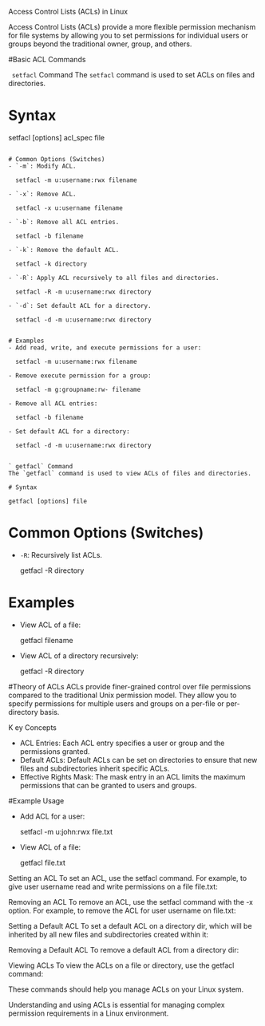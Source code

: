  Access Control Lists (ACLs) in Linux

Access Control Lists (ACLs) provide a more flexible permission mechanism for file systems by allowing you to set permissions for individual users or groups beyond the traditional owner, group, and others.

#Basic ACL Commands

` setfacl` Command
The `setfacl` command is used to set ACLs on files and directories.

# Syntax

setfacl [options] acl_spec file
```

# Common Options (Switches)
- `-m`: Modify ACL.
  
  setfacl -m u:username:rwx filename

- `-x`: Remove ACL.
  
  setfacl -x u:username filename

- `-b`: Remove all ACL entries.
  
  setfacl -b filename

- `-k`: Remove the default ACL.
  
  setfacl -k directory

- `-R`: Apply ACL recursively to all files and directories.
  
  setfacl -R -m u:username:rwx directory

- `-d`: Set default ACL for a directory.
  
  setfacl -d -m u:username:rwx directory


# Examples
- Add read, write, and execute permissions for a user:
  
  setfacl -m u:username:rwx filename

- Remove execute permission for a group:
  
  setfacl -m g:groupname:rw- filename

- Remove all ACL entries:
  
  setfacl -b filename

- Set default ACL for a directory:
  
  setfacl -d -m u:username:rwx directory


` getfacl` Command
The `getfacl` command is used to view ACLs of files and directories.

# Syntax

getfacl [options] file
```

# Common Options (Switches)
- `-R`: Recursively list ACLs.
  
  getfacl -R directory


# Examples
- View ACL of a file:
  
  getfacl filename

- View ACL of a directory recursively:
  
  getfacl -R directory


#Theory of ACLs
ACLs provide finer-grained control over file permissions compared to the traditional Unix permission model. They allow you to specify permissions for multiple users and groups on a per-file or per-directory basis.

K ey Concepts
- ACL Entries: Each ACL entry specifies a user or group and the permissions granted.
- Default ACLs: Default ACLs can be set on directories to ensure that new files and subdirectories inherit specific ACLs.
- Effective Rights Mask: The mask entry in an ACL limits the maximum permissions that can be granted to users and groups.

#Example Usage
- Add ACL for a user:
  
  setfacl -m u:john:rwx file.txt

- View ACL of a file:
  
  getfacl file.txt



Setting an ACL
To set an ACL, use the setfacl command. For example, to give user username read and write permissions on a file file.txt:

Removing an ACL
To remove an ACL, use the setfacl command with the -x option. For example, to remove the ACL for user username on file.txt:

Setting a Default ACL
To set a default ACL on a directory dir, which will be inherited by all new files and subdirectories created within it:

Removing a Default ACL
To remove a default ACL from a directory dir:

Viewing ACLs
To view the ACLs on a file or directory, use the getfacl command:

These commands should help you manage ACLs on your Linux system.




Understanding and using ACLs is essential for managing complex permission requirements in a Linux environment.
    